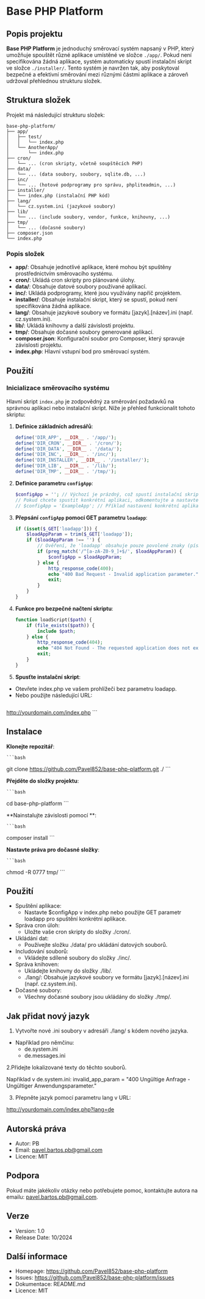 # Base PHP Platform

## Popis projektu

**Base PHP Platform** je jednoduchý směrovací systém napsaný v PHP, který umožňuje spouštět různé aplikace umístěné ve složce `./app/`. Pokud není specifikována žádná aplikace, systém automaticky spustí instalační skript ve složce `./installer/`. Tento systém je navržen tak, aby poskytoval bezpečné a efektivní směrování mezi různými částmi aplikace a zároveň udržoval přehlednou strukturu složek.

## Struktura složek

Projekt má následující strukturu složek:

```
base-php-platform/
├── app/
│   ├── test/
│   │   └── index.php
│   └── AnotherApp/
│       └── index.php
├── cron/
│   └── ... (cron skripty, včetně soupštěcích PHP)
├── data/
│   └── ... (data soubory, soubory, sqlite.db, ...)
├── inc/
│   └── ... (hotové podprogramy pro správu, phpliteadmin, ...)
├── installer/
│   └── index.php (instalační PHP kód)
├── lang/
│   └── cz.system.ini (jazykové soubory)
├── lib/
│   └── ... (include soubory, vendor, funkce, knihovny, ...)
├── tmp/
│   └── ... (dočasné soubory)
├── composer.json
└── index.php
```

### Popis složek

- **app/**: Obsahuje jednotlivé aplikace, které mohou být spuštěny prostřednictvím směrovacího systému.
- **cron/**: Ukládá cron skripty pro plánované úlohy.
- **data/**: Obsahuje datové soubory používané aplikací.
- **inc/**: Ukládá podprogramy, které jsou využívány napříč projektem.
- **installer/**: Obsahuje instalační skript, který se spustí, pokud není specifikována žádná aplikace.
- **lang/**: Obsahuje jazykové soubory ve formátu [jazyk].[název].ini (např. cz.system.ini).
- **lib/**: Ukládá knihovny a další závislosti projektu.
- **tmp/**: Obsahuje dočasné soubory generované aplikací.
- **composer.json**: Konfigurační soubor pro Composer, který spravuje závislosti projektu.
- **index.php**: Hlavní vstupní bod pro směrovací systém.


## Použití

### Inicializace směrovacího systému

Hlavní skript `index.php` je zodpovědný za směrování požadavků na správnou aplikaci nebo instalační skript. Níže je přehled funkcionalit tohoto skriptu:

1. **Definice základních adresářů**:
    ```php
    define('DIR_APP', __DIR__ . '/app/');
    define('DIR_CRON', __DIR__ . '/cron/');
    define('DIR_DATA', __DIR__ . '/data/');
    define('DIR_INC', __DIR__ . '/inc/');
    define('DIR_INSTALLER', __DIR__ . '/installer/');
    define('DIR_LIB', __DIR__ . '/lib/');
    define('DIR_TMP', __DIR__ . '/tmp/');
    ```

2. **Definice parametru `configApp`**:
    ```php
    $configApp = ''; // Výchozí je prázdný, což spustí instalační skript
    // Pokud chcete spustit konkrétní aplikaci, odkomentujte a nastavte název aplikace:
    // $configApp = 'ExampleApp'; // Příklad nastavení konkrétní aplikace
    ```

3. **Přepsání `configApp` pomocí GET parametru `loadapp`**:
    ```php
    if (isset($_GET['loadapp'])) {
        $loadAppParam = trim($_GET['loadapp']);
        if ($loadAppParam !== '') {
            // Ověření, že 'loadapp' obsahuje pouze povolené znaky (písmena, čísla, podtržítka)
            if (preg_match('/^[a-zA-Z0-9_]+$/', $loadAppParam)) {
                $configApp = $loadAppParam;
            } else {
                http_response_code(400);
                echo "400 Bad Request - Invalid application parameter.";
                exit;
            }
        }
    }
    ```

4. **Funkce pro bezpečné načtení skriptu**:
    ```php
    function loadScript($path) {
        if (file_exists($path)) {
            include $path;
        } else {
            http_response_code(404);
            echo "404 Not Found - The requested application does not exist.";
            exit;
        }
    }
    ```

5. **Spusťte instalační skript**:

- Otevřete index.php ve vašem prohlížeči bez parametru loadapp.
- Nebo použijte následující URL:
    ```php
http://yourdomain.com/index.php
    ```

## Instalace
**Klonejte repozitář**:

    ```bash
git clone https://github.com/Pavel852/base-php-platform.git ./
    ```

**Přejděte do složky projektu**:

    ```bash
cd base-php-platform
    ```

**Nainstalujte závislosti pomocí **:

    ```bash
composer install
    ```

**Nastavte práva pro dočasné složky**:

    ```bash
chmod -R 0777 tmp/
    ```


## Použití
- Spuštění aplikace:
  - Nastavte $configApp v index.php nebo použijte GET parametr loadapp pro spuštění konkrétní aplikace.
- Správa cron úloh:
  - Uložte vaše cron skripty do složky ./cron/.
- Ukládání dat:
  - Používejte složku ./data/ pro ukládání datových souborů.
- Includování souborů:
  - Vkládejte sdílené soubory do složky ./inc/.
- Správa knihoven:
  - Ukládejte knihovny do složky ./lib/.
  - ./lang/: Obsahuje jazykové soubory ve formátu [jazyk].[název].ini (např. cz.system.ini).
- Dočasné soubory:
  - Všechny dočasné soubory jsou ukládány do složky ./tmp/.

## Jak přidat nový jazyk
1. Vytvořte nové .ini soubory v adresáři ./lang/ s kódem nového jazyka.

- Například pro němčinu:
  - de.system.ini
  - de.messages.ini

2.Přidejte lokalizované texty do těchto souborů.

Například v de.system.ini:
invalid_app_param = "400 Ungültige Anfrage - Ungültiger Anwendungsparameter."

3. Přepněte jazyk pomocí parametru lang v URL:

http://yourdomain.com/index.php?lang=de

## Autorská práva
- Autor: PB
- Email: pavel.bartos.pb@gmail.com
- Licence: MIT

## Podpora
Pokud máte jakékoliv otázky nebo potřebujete pomoc, kontaktujte autora na emailu: pavel.bartos.pb@gmail.com.

## Verze
- Version: 1.0
- Release Date: 10/2024

## Další informace
- Homepage: https://github.com/Pavel852/base-php-platform
- Issues: https://github.com/Pavel852/base-php-platform/issues
- Dokumentace: README.md
- Licence: MIT

